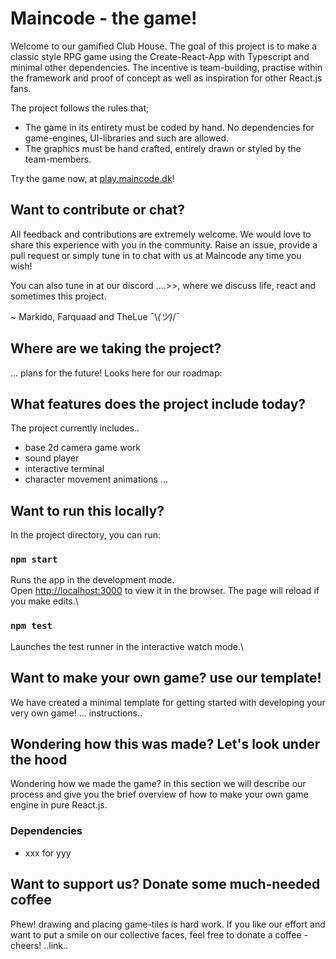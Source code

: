 # Maincode - the game!
Welcome to our gamified Club House.
The goal of this project is to make a classic style RPG game using the Create-React-App with Typescript and minimal other dependencies.
The incentive is team-building, practise within the framework and proof of concept as well as inspiration for other React.js fans.

The project follows the rules that;
- The game in its entirety must be coded by hand. No dependencies for game-engines, UI-libraries and such are allowed.
- The graphics must be hand crafted, entirely drawn or styled by the team-members.

Try the game now, at [play.maincode.dk]()!

## Want to contribute or chat?
All feedback and contributions are extremely welcome. We would love to share this experience with you in the community.
Raise an issue, provide a pull request or simply tune in to chat with us at Maincode any time you wish!

You can also tune in at our discord ....>>, where we discuss life, react and sometimes this project.

~ Markido, Farquaad and TheLue ¯\\_(ツ)_/¯

## Where are we taking the project?
... plans for the future! Looks here for our roadmap:

## What features does the project include today?
The project currently includes..
- base 2d camera game work
- sound player
- interactive terminal
- character movement animations
...

## Want to run this locally?
In the project directory, you can run:

### `npm start`
Runs the app in the development mode.\
Open [http://localhost:3000](http://localhost:3000) to view it in the browser.
The page will reload if you make edits.\

### `npm test`
Launches the test runner in the interactive watch mode.\

## Want to make your own game? use our template!
We have created a minimal template for getting started with developing your very own game!
... instructions..

## Wondering how this was made? Let's look under the hood
Wondering how we made the game? in this section we will describe our process and give you the brief overview of how to make your own game engine in pure React.js.

### Dependencies
- xxx for yyy

## Want to support us? Donate some much-needed coffee
Phew! drawing and placing game-tiles is hard work. If you like our effort and want to put a smile on our collective faces, feel free to donate a coffee - cheers! ..link..
